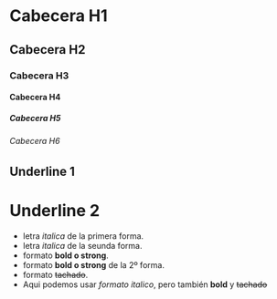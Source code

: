 # Cabecera H1
## Cabecera H2
### Cabecera H3
#### Cabecera H4
##### Cabecera H5
###### Cabecera H6

Underline 1
-----------

Underline 2
===========

- letra *italica* de la primera forma.
- letra _italica_ de la seunda forma.
- formato **bold o strong**.
- formato __bold o strong__ de la 2º forma.
- formato ~~tachado~~.
- Aqui podemos usar *formato italico*, pero también **bold** y ~~tachado~~